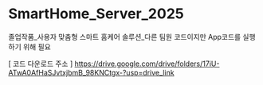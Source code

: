 # SmartHome_Server_2025
졸업작품_사용자 맞춤형 스마트 홈케어 솔루션_다른 팀원 코드이지만 App코드를 실행하기 위해 필요

[ 코드 다운로드 주소 ]
https://drive.google.com/drive/folders/17iU-ATwA0AfHaSJvtxjbmB_98KNCtgx-?usp=drive_link
